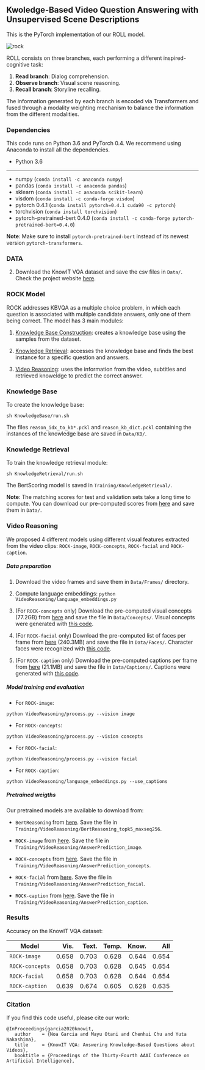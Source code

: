 ## Kwoledge-Based Video Question Answering with Unsupervised Scene Descriptions

This is the PyTorch implementation of our ROLL model. 

![rock](https://github.com/noagarcia/ROLL-VideoQA/blob/master/Images/model.png?raw=true)

ROLL consists on three branches, each performing a different inspired-cognitive task:
1) **Read branch**: Dialog comprehension.
2) **Observe branch**: Visual scene reasoning.
3) **Recall branch**: Storyline recalling. 

The information generated by each branch is encoded via Transformers and fused through a modality weighting mechanism to balance the information from the different modalities.


### Dependencies

This code runs on Python 3.6 and PyTorch 0.4. We recommend using Anaconda to install all the dependencies.
- Python 3.6



-----------------
- numpy (`conda install -c anaconda numpy`)
- pandas (`conda install -c anaconda pandas`)
- sklearn (`conda install -c anaconda scikit-learn`)
- visdom (`conda install -c conda-forge visdom`)
- pytorch 0.4.1 (`conda install pytorch=0.4.1 cuda90 -c pytorch`)
- torchvision (`conda install torchvision`)
- pytorch-pretrained-bert 0.4.0 (`conda install -c conda-forge pytorch-pretrained-bert=0.4.0`) 
    
**Note**: Make sure to install `pytorch-pretrained-bert` instead of its newest version `pytorch-transformers`.


### DATA

2. Download the KnowIT VQA dataset and save the csv files in `Data/`. Check the project website [here](https://knowit-vqa.github.io/).

    
### ROCK Model  
    
ROCK addresses KBVQA as a multiple choice problem, 
in which each question is associated with multiple candidate answers, only one of them being correct.
The model has 3 main modules:

1. [Knowledge Base Construction](#knowledge-base): creates a knowledge base using the samples from the dataset.

2. [Knowledge Retrieval](#knowledge-retrieval): accesses the knowledge base and finds the best instance for a specific question and answers.

3. [Video Reasoning](#video-reasoning): uses the information from the video, subtitles and retrieved knoweldge to predict the correct answer.
    
    
### Knowledge Base

To create the knowledge base:

```
sh KnowledgeBase/run.sh
```

The files `reason_idx_to_kb*.pckl` and `reason_kb_dict.pckl` containing the instances of the knowledge base are saved in `Data/KB/`.

### Knowledge Retrieval

To train the knowledge retrieval module:

```
sh KnowledgeRetrieval/run.sh
```

The BertScoring model is saved in `Training/KnowledgeRetrieval/`.

**Note**: The matching scores for test and validation sets take a long time to compute.
 You can download our pre-computed scores from [here](http://www.noagarciad.com/data/ROCK/rock-retrieval-scores.zip) and save them in `Data/`.


### Video Reasoning

We proposed 4 different models using different visual features extracted from the video clips: `ROCK-image`, `ROCK-concepts`,
 `ROCK-facial` and `ROCK-caption`.


##### Data preparation

1. Download the video frames and save them in `Data/Frames/` directory.

2. Compute language embeddings: `python VideoReasoning/language_embeddings.py`

3. (For `ROCK-concepts` only) Download the pre-computed visual concepts (77.2GB) from [here](TODO) and save the file in `Data/Concepts/`. 
Visual concepts were generated with [this code](https://github.com/peteanderson80/bottom-up-attention).

4. (For `ROCK-facial` only) Download the pre-computed list of faces per frame from 
[here](http://www.noagarciad.com/data/ROCK/knowit_knn_cnn_th060.tsv)  (240.3MB) and save the file in `Data/Faces/`. 
Character faces were recognized with [this code](https://github.com/ageitgey/face_recognition).

5. (For `ROCK-caption` only) Download the pre-computed captions per frame from 
[here](http://www.noagarciad.com/data/ROCK/knowit_captions.csv)  (21.1MB) and save the file in `Data/Captions/`. 
Captions were generated with [this code](https://github.com/DeepRNN/image_captioning).

##### Model training and evaluation

- For `ROCK-image`:

```
python VideoReasoning/process.py --vision image
``` 

- For `ROCK-concepts`:

```
python VideoReasoning/process.py --vision concepts
``` 

- For `ROCK-facial`:

```
python VideoReasoning/process.py --vision facial
``` 

- For `ROCK-caption`:

```
python VideoReasoning/language_embeddings.py --use_captions
``` 

##### Pretrained weigths

Our pretrained models are available to download from:

- `BertReasoning` from [here](http://www.noagarciad.com/data/ROCK/BertReasoning_topk5_maxseq256/pytorch_model.bin). Save the file in `Training/VideoReasoning/BertReasoning_topk5_maxseq256`.

- `ROCK-image` from [here](http://www.noagarciad.com/data/ROCK/ROCK-image-weights.pth.tar). Save the file in `Training/VideoReasoning/AnswerPrediction_image`.

- `ROCK-concepts` from [here](http://www.noagarciad.com/data/ROCK/ROCK-concepts-weights.pth.tar). Save the file in `Training/VideoReasoning/AnswerPrediction_concepts`.

- `ROCK-facial` from [here](http://www.noagarciad.com/data/ROCK/ROCK-facial-weights.pth.tar). Save the file in `Training/VideoReasoning/AnswerPrediction_facial`.

- `ROCK-caption` from [here](http://www.noagarciad.com/data/ROCK/ROCK-caption-weights.pth.tar). Save the file in `Training/VideoReasoning/AnswerPrediction_caption`.


### Results

Accuracy on the KnowIT VQA dataset:

| Model     | Vis.  | Text. | Temp.  | Know. | All |
| -------   | ----: | ----: | -----: | ----: | ---: |
| `ROCK-image` | 0.658 | 0.703 | 0.628 | 0.644 | 0.654 |
| `ROCK-concepts` | 0.658 | 0.703 | 0.628 | 0.645 | 0.654 |
| `ROCK-facial` | 0.658 | 0.703 | 0.628 | 0.644 | 0.654 | 
| `ROCK-caption` | 0.639 | 0.674 | 0.605 | 0.628 | 0.635 |

### Citation

If you find this code useful, please cite our work:

````
@InProceedings{garcia2020knowit,
   author    = {Noa Garcia and Mayu Otani and Chenhui Chu and Yuta Nakashima},
   title     = {KnowIT VQA: Answering Knowledge-Based Questions about Videos},
   booktitle = {Proceedings of the Thirty-Fourth AAAI Conference on Artificial Intelligence},
